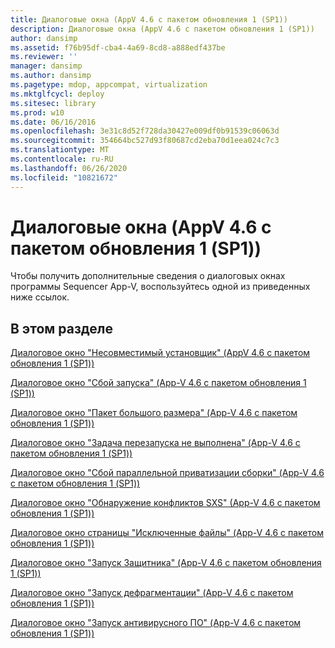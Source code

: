 ```yaml
---
title: Диалоговые окна (AppV 4.6 с пакетом обновления 1 (SP1))
description: Диалоговые окна (AppV 4.6 с пакетом обновления 1 (SP1))
author: dansimp
ms.assetid: f76b95df-cba4-4a69-8cd8-a888edf437be
ms.reviewer: ''
manager: dansimp
ms.author: dansimp
ms.pagetype: mdop, appcompat, virtualization
ms.mktglfcycl: deploy
ms.sitesec: library
ms.prod: w10
ms.date: 06/16/2016
ms.openlocfilehash: 3e31c8d52f728da30427e009df0b91539c06063d
ms.sourcegitcommit: 354664bc527d93f80687cd2eba70d1eea024c7c3
ms.translationtype: MT
ms.contentlocale: ru-RU
ms.lasthandoff: 06/26/2020
ms.locfileid: "10821672"
---
```

# Диалоговые окна (AppV 4.6 с пакетом обновления 1 (SP1))


Чтобы получить дополнительные сведения о диалоговых окнах программы Sequencer App-V, воспользуйтесь одной из приведенных ниже ссылок.

## В этом разделе


<a href="" id="incompatible-installer-dialog-box--app-v-4-6-sp1-"></a>[Диалоговое окно "Несовместимый установщик" (AppV 4.6 с пакетом обновления 1 (SP1))](incompatible-installer-dialog-box--app-v-46-sp1-.md)  

<a href="" id="failed-launch-dialog-box--app-v-4-6-sp1-"></a>[Диалоговое окно "Сбой запуска" (App-V 4.6 с пакетом обновления 1 (SP1))](failed-launch-dialog-box--app-v-46-sp1-.md)  

<a href="" id="oversized-package-dialog-box--app-v-4-6-sp1-"></a>[Диалоговое окно "Пакет большого размера" (App-V 4.6 с пакетом обновления 1 (SP1))](oversized-package-dialog-box--app-v-46-sp1-.md)  

<a href="" id="restart-task-failure-dialog-box--app-v-4-6-sp1-"></a>[Диалоговое окно "Задача перезапуска не выполнена" (App-V 4.6 с пакетом обновления 1 (SP1))](restart-task-failure-dialog-box--app-v-46-sp1-.md)  

<a href="" id="side-by-side-privatization-failed-dialog-box--app-v-4-6-sp1-"></a>[Диалоговое окно "Сбой параллельной приватизации сборки" (App-V 4.6 с пакетом обновления 1 (SP1))](side-by-side-privatization-failed-dialog-box--app-v-46-sp1-.md)  

<a href="" id="sxs-conflict-detected-dialog-box--app-v-4-6-sp1-"></a>[Диалоговое окно "Обнаружение конфликтов SXS" (App-V 4.6 с пакетом обновления 1 (SP1))](sxs-conflict-detected-dialog-box--app-v-46-sp1-.md)  

<a href="" id="files-excluded-page-dialog-box--app-v-4-6-sp1-"></a>[Диалоговое окно страницы "Исключенные файлы" (App-V 4.6 с пакетом обновления 1 (SP1))](files-excluded-page-dialog-box--app-v-46-sp1-.md)  

<a href="" id="defender-running-dialog-box--app-v-4-6-sp1-"></a>[Диалоговое окно "Запуск Защитника" (App-V 4.6 с пакетом обновления 1 (SP1))](defender-running-dialog-box--app-v-46-sp1-.md)  

<a href="" id="defrag-running-dialog-box--app-v-4-6-sp1-"></a>[Диалоговое окно "Запуск дефрагментации" (App-V 4.6 с пакетом обновления 1 (SP1))](defrag-running-dialog-box--app-v-46-sp1-.md)  

<a href="" id="antivirus-running-dialog-box--app-v-4-6-sp1-"></a>[Диалоговое окно "Запуск антивирусного ПО" (App-V 4.6 с пакетом обновления 1 (SP1))](antivirus-running-dialog-box--app-v-46-sp1-.md)  

 

 





